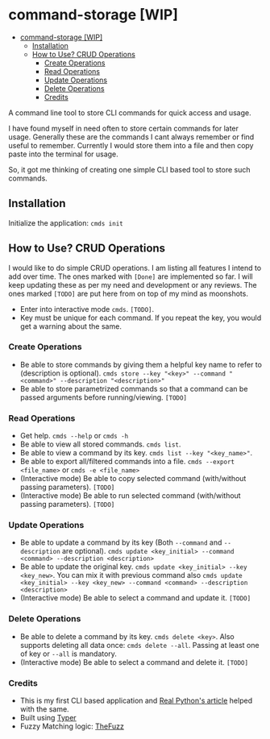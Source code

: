 # command-storage [WIP]

- [command-storage \[WIP\]](#command-storage-wip)
  - [Installation](#installation)
  - [How to Use? CRUD Operations](#how-to-use-crud-operations)
    - [Create Operations](#create-operations)
    - [Read Operations](#read-operations)
    - [Update Operations](#update-operations)
    - [Delete Operations](#delete-operations)
    - [Credits](#credits)

A command line tool to store CLI commands for quick access and usage.

I have found myself in need often to store certain commands for later usage. Generally
these are the commands I cant always remember or find useful to remember. Currently I
would store them into a file and then copy paste into the terminal for usage.

So, it got me thinking of creating one simple CLI based tool to store such commands.

## Installation

Initialize the application: `cmds init`

## How to Use? CRUD Operations

I would like to do simple CRUD operations. I am listing all features I intend to add
over time. The ones marked with `[Done]` are implemented so far. I will keep updating
these as per my need and development or any reviews. The ones marked `[TODO]` are put
here from on top of my mind as moonshots.

- Enter into interactive mode `cmds`. `[TODO]`.
- Key must be unique for each command. If you repeat the key, you would get a warning
  about the same.

### Create Operations

- Be able to store commands by giving them a helpful key name to refer to (description
  is optional). `cmds store --key "<key>" --command "<command>" --description
  "<description>"`
- Be able to store parametrized commands so that a command can be passed arguments
  before running/viewing. `[TODO]`

### Read Operations

- Get help. `cmds --help` or `cmds -h`
- Be able to view all stored commands. `cmds list`.
- Be able to view a command by its key. `cmds list --key "<key_name>"`.
- Be able to export all/filtered commands into a file. `cmds --export <file_name>` or
  `cmds -e <file_name>`
- (Interactive mode) Be able to copy selected command (with/without passing parameters).
  `[TODO]`
- (Interactive mode) Be able to run selected command (with/without passing parameters).
  `[TODO]`

### Update Operations

- Be able to update a command by its key (Both `--command` and `--description` are
  optional). `cmds update <key_initial> --command <command> --description <description>`
- Be able to update the original key. `cmds update <key_initial> --key <key_new>`. You
  can mix it with previous command also `cmds update <key_initial> --key <key_new>
  --command <command> --description <description>`
- (Interactive mode) Be able to select a command and update it. `[TODO]`

### Delete Operations

- Be able to delete a command by its key. `cmds delete <key>`. Also supports deleting
  all data once: `cmds delete --all`. Passing at least one of key or `--all` is
  mandatory.
- (Interactive mode) Be able to select a command and delete it. `[TODO]`

### Credits

- This is my first CLI based application and [Real Python's article](https://realpython.com/python-typer-cli/) helped with the same.
- Built using [Typer](https://typer.tiangolo.com/)
- Fuzzy Matching logic: [TheFuzz](https://github.com/seatgeek/thefuzz)
